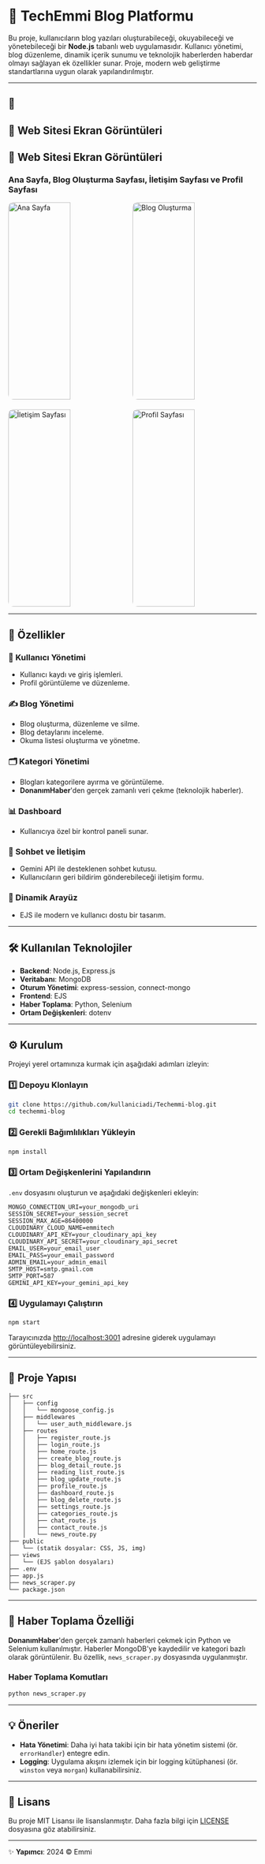 # 🌟 TechEmmi Blog Platformu

Bu proje, kullanıcıların blog yazıları oluşturabileceği, okuyabileceği ve yönetebileceği bir **Node.js** tabanlı web uygulamasıdır. Kullanıcı yönetimi, blog düzenleme, dinamik içerik sunumu ve teknolojik haberlerden haberdar olmayı sağlayan ek özellikler sunar. Proje, modern web geliştirme standartlarına uygun olarak yapılandırılmıştır.


---

## 📸 

## 📸 Web Sitesi Ekran Görüntüleri

## 📸 Web Sitesi Ekran Görüntüleri

### Ana Sayfa, Blog Oluşturma Sayfası, İletişim Sayfası ve Profil Sayfası

<div style="position: relative; width: 100%; height: 400px;">
  <img src="public/images/anasayfa.png" alt="Ana Sayfa" style="position: absolute; top: 0; left: 0; width: 50%; height: 100%; object-fit: cover; border-radius: 10px;">
  <img src="public/images/blogolusturma.png" alt="Blog Oluşturma" style="position: absolute; top: 0; left: 50%; width: 50%; height: 100%; object-fit: cover; border-radius: 10px;">
</div>

<div style="position: relative; width: 100%; height: 400px; margin-top: 20px;">
  <img src="public/images/iletisim.png" alt="İletişim Sayfası" style="position: absolute; top: 0; left: 0; width: 50%; height: 100%; object-fit: cover; border-radius: 10px;">
  <img src="public/images/profil.png" alt="Profil Sayfası" style="position: absolute; top: 0; left: 50%; width: 50%; height: 100%; object-fit: cover; border-radius: 10px;">
</div>

---

## 🚀 Özellikler

### 👥 Kullanıcı Yönetimi
- Kullanıcı kaydı ve giriş işlemleri.
- Profil görüntüleme ve düzenleme.

### ✍️ Blog Yönetimi
- Blog oluşturma, düzenleme ve silme.
- Blog detaylarını inceleme.
- Okuma listesi oluşturma ve yönetme.

### 🗂️ Kategori Yönetimi
- Blogları kategorilere ayırma ve görüntüleme.
- **DonanımHaber**'den gerçek zamanlı veri çekme (teknolojik haberler).

### 📊 Dashboard
- Kullanıcıya özel bir kontrol paneli sunar.

### 💬 Sohbet ve İletişim
- Gemini API ile desteklenen sohbet kutusu.
- Kullanıcıların geri bildirim gönderebileceği iletişim formu.

### 🎨 Dinamik Arayüz
- EJS ile modern ve kullanıcı dostu bir tasarım.

---

## 🛠️ Kullanılan Teknolojiler

- **Backend**: Node.js, Express.js
- **Veritabanı**: MongoDB
- **Oturum Yönetimi**: express-session, connect-mongo
- **Frontend**: EJS
- **Haber Toplama**: Python, Selenium
- **Ortam Değişkenleri**: dotenv

---

## ⚙️ Kurulum

Projeyi yerel ortamınıza kurmak için aşağıdaki adımları izleyin:

### 1️⃣ Depoyu Klonlayın
```bash
git clone https://github.com/kullaniciadi/Techemmi-blog.git 
cd techemmi-blog
```

### 2️⃣ Gerekli Bağımlılıkları Yükleyin
```bash
npm install
```

### 3️⃣ Ortam Değişkenlerini Yapılandırın

`.env` dosyasını oluşturun ve aşağıdaki değişkenleri ekleyin:
```env
MONGO_CONNECTION_URI=your_mongodb_uri
SESSION_SECRET=your_session_secret
SESSION_MAX_AGE=86400000
CLOUDINARY_CLOUD_NAME=emmitech
CLOUDINARY_API_KEY=your_cloudinary_api_key
CLOUDINARY_API_SECRET=your_cloudinary_api_secret
EMAIL_USER=your_email_user
EMAIL_PASS=your_email_password
ADMIN_EMAIL=your_admin_email
SMTP_HOST=smtp.gmail.com
SMTP_PORT=587
GEMINI_API_KEY=your_gemini_api_key
```

### 4️⃣ Uygulamayı Çalıştırın
```bash
npm start
```

Tarayıcınızda [http://localhost:3001](http://localhost:3001) adresine giderek uygulamayı görüntüleyebilirsiniz.

---

## 📂 Proje Yapısı

```plaintext
├── src
│   ├── config
│   │   └── mongoose_config.js
│   ├── middlewares
│   │   └── user_auth_middleware.js
│   ├── routes
│   │   ├── register_route.js
│   │   ├── login_route.js
│   │   ├── home_route.js
│   │   ├── create_blog_route.js
│   │   ├── blog_detail_route.js
│   │   ├── reading_list_route.js
│   │   ├── blog_update_route.js
│   │   ├── profile_route.js
│   │   ├── dashboard_route.js
│   │   ├── blog_delete_route.js
│   │   ├── settings_route.js
│   │   ├── categories_route.js
│   │   ├── chat_route.js
│   │   ├── contact_route.js
│   │   └── news_route.py
├── public
│   └── (statik dosyalar: CSS, JS, img)
├── views
│   └── (EJS şablon dosyaları)
├── .env
├── app.js
├── news_scraper.py
└── package.json
```

---

## 📰 Haber Toplama Özelliği

**DonanımHaber**'den gerçek zamanlı haberleri çekmek için Python ve Selenium kullanılmıştır. Haberler MongoDB'ye kaydedilir ve kategori bazlı olarak görüntülenir. Bu özellik, `news_scraper.py` dosyasında uygulanmıştır.

### Haber Toplama Komutları
```bash
python news_scraper.py
```

---

## 💡 Öneriler

- **Hata Yönetimi**: Daha iyi hata takibi için bir hata yönetim sistemi (ör. `errorHandler`) entegre edin.
- **Logging**: Uygulama akışını izlemek için bir logging kütüphanesi (ör. `winston` veya `morgan`) kullanabilirsiniz.

---

## 📜 Lisans

Bu proje MIT Lisansı ile lisanslanmıştır. Daha fazla bilgi için [LICENSE](./LICENSE) dosyasına göz atabilirsiniz.

---

✨ **Yapımcı**: 2024 © Emmi


